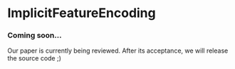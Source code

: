 # ImplicitFeatureEncoding
### Coming soon...
Our paper is currently being reviewed. After its acceptance, we will release the source code ;)
